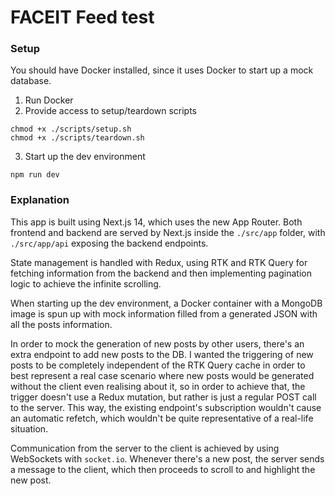 # FACEIT Feed test

### Setup

You should have Docker installed, since it uses Docker to start up a mock database.

1. Run Docker
2. Provide access to setup/teardown scripts

```
chmod +x ./scripts/setup.sh
chmod +x ./scripts/teardown.sh
```

3. Start up the dev environment

```
npm run dev
```

### Explanation

This app is built using Next.js 14, which uses the new App Router. Both frontend and backend are served by Next.js inside the `./src/app` folder, with `./src/app/api` exposing the backend endpoints.

State management is handled with Redux, using RTK and RTK Query for fetching information from the backend and then implementing pagination logic to achieve the infinite scrolling.

When starting up the dev environment, a Docker container with a MongoDB image is spun up with mock information filled from a generated JSON with all the posts information.

In order to mock the generation of new posts by other users, there's an extra endpoint to add new posts to the DB. I wanted the triggering of new posts to be completely independent of the RTK Query cache in order to best represent a real case scenario where new posts would be generated without the client even realising about it, so in order to achieve that, the trigger doesn't use a Redux mutation, but rather is just a regular POST call to the server. This way, the existing endpoint's subscription wouldn't cause an automatic refetch, which wouldn't be quite representative of a real-life situation.

Communication from the server to the client is achieved by using WebSockets with `socket.io`. Whenever there's a new post, the server sends a message to the client, which then proceeds to scroll to and highlight the new post.